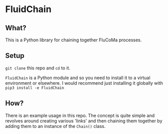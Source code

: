 # FluidChain

## What?

This is a Python library for chaining together FluCoMa processes.

## Setup

`git clone` this repo and `cd` to it.

`FluidChain` is a Python module and so you need to install it to a virtual environment or elsewhere.
I would recommend just installing it globally with `pip3 install -e FluidChain`

## How?

There is an example usage in this repo. The concept is quite simple and revolves around creating various 'links' and then chaining them together by adding them to an instance of the `Chain()` class.